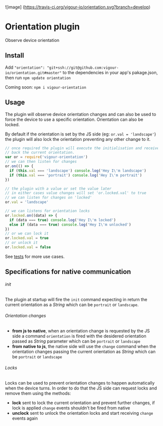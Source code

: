 ![image] (https://travis-ci.org/vigour-io/orientation.svg?branch=develop)

# Orientation plugin
Observe device orientation

## Install
Add `"orientation": "git+ssh://git@github.com:vigour-io/orientation.git#master"` to the dependencies in your app's pakage.json, then run `npm update orientation`

Coming soon: `npm i vigour-orientation`

## Usage
The plugin will observe device orientation changes and can also be used to force the device to use a specific orientation. Orientation can also be locked.

By default if the orientation is set by the JS side (eg: `or.val = 'landscape'`) the plugin will also lock the orientation preventing any other change to it.

```js
// once required the plugin will execute the initialisation and receive
// back the current orientation.
var or = require('vigour-orientation')
// we can then listen for changes
or.on(() => {
  if (this.val === 'landscape') console.log('Hey I\'m landscape')
  if (this.val === 'portrait') console.log('Hey I\'m portrait')
})

// the plugin with a value or set the value later
// in either cases value changes will set 'or.locked.val' to true
// we can listen for changes on 'locked'
or.val = 'landscape'

// we can listens for orientation locks
or.locked.on((data) => {
  if (data === true) console.log('Hey I\'m locked')
  else if (data === true) console.log('Hey I\'m unlocked')
})
// or we can lock it
or.locked.val = true
// or unlock it
or.locked.val = false
```

See [tests](test) for more use cases.

## Specifications for native communication

###### init
The plugin at startup will fire the `init` command expecting in return the current orientation as a *String* which can be `portrait` or `landscape`.

###### Orientation changes

* **from js to native**, when an orientation change is requested by the JS side a command `orientation` is fired with the desidered orientation passed as *String* parameter which can be `portrait` or `landscape`
* **from native to js**, the native side will use the `change` command when the orientation changes passing the current orientation as *String* which can be `portrait` or `landscape`

###### Locks
Locks can be used to prevent orientation changes to happen automatically when the device turns. In order to do that the JS side can request locks and remove them using the methods:

* **lock** sent to lock the current orientation and prevent further changes, if lock is applied `change` events shouldn't be fired from native
* **unclock** sent to unlock the orientation locks and start receiving `change` events again
